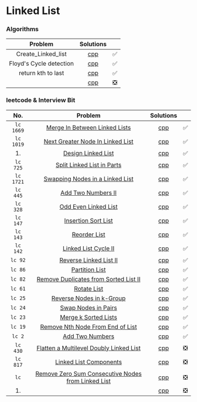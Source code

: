 # Linked List

### Algorithms

|         Problem         | Solutions |       |
| :---------------------: | :-------: | :---: |
|   Create_Linked_list    |  [cpp]()  |   ✅   |
| Floyd's Cycle detection |  [cpp]()  |   ✅   |
|   return kth to last    |  [cpp]()  |   ✅   |
|                         |  [cpp]()  |   ❎   |


### leetcode & Interview Bit
|    No.    |                                                      Problem                                                      |                          Solutions                           |       |
| :-------: | :---------------------------------------------------------------------------------------------------------------: | :----------------------------------------------------------: | :---: |
| `lc 1669` |           [Merge In Between Linked Lists](https://leetcode.com/problems/merge-in-between-linked-lists/)           |    [cpp](./Merge%20In%20Between%20Linked%20Lists%20.cpp)     |   ✅   |
| `lc 1019` |        [Next Greater Node In Linked List](https://leetcode.com/problems/next-greater-node-in-linked-list/)        |   [cpp](./Next%20Greater%20Node%20In%20Linked%20List.cpp)    |   ✅   |
|    1.     |                                              [Design Linked List]()                                               |             [cpp](./Design%20Linked%20List.cpp)              |   ✅   |
| `lc 725`  |              [Split Linked List in Parts](https://leetcode.com/problems/split-linked-list-in-parts/)              |       [cpp](./Split%20Linked%20List%20in%20Parts.cpp)        |   ✅   |
| `lc 1721` |         [Swapping Nodes in a Linked List](https://leetcode.com/problems/swapping-nodes-in-a-linked-list/)         |    [cpp](./Swapping%20Nodes%20in%20a%20Linked%20List.cpp)    |   ✅   |
| `lc 445`  |                      [Add Two Numbers II](https://leetcode.com/problems/add-two-numbers-ii/)                      |              [cpp](./Add%202%20number%20II.cpp)              |   ✅   |
| `lc 328`  |                   [Odd Even Linked List ](https://leetcode.com/problems/odd-even-linked-list/)                    |           [cpp](./Odd%20Even%20Linked%20List.cpp)            |   ✅   |
| `lc 147`  |                     [Insertion Sort List](https://leetcode.com/problems/insertion-sort-list/)                     |             [cpp](./Insertion%20Sort%20List.cpp)             |   ✅   |
| `lc 143`  |                            [Reorder List](https://leetcode.com/problems/reorder-list/)                            |                 [cpp](./Reorder%20List.cpp)                  |   ✅   |
| `lc 142`  |                    [Linked List Cycle II](https://leetcode.com/problems/linked-list-cycle-ii/)                    |           [cpp](./Linked%20List%20Cycle%20II.cpp)            |   ✅   |
|  `lc 92`  |                  [Reverse Linked List II](https://leetcode.com/problems/reverse-linked-list-ii/)                  |          [cpp](./Reverse%20Linked%20List%20II.cpp)           |   ✅   |
|  `lc 86`  |                         [Partition List ](https://leetcode.com/problems/partition-list/)                          |               [cpp](./Partition%20List%20.cpp)               |   ✅   |
|  `lc 82`  |   [Remove Duplicates from Sorted List II](https://leetcode.com/problems/remove-duplicates-from-sorted-list-ii/)   | [cpp](./Remove%20Duplicates%20from%20Sorted%20List%20II.cpp) |   ✅   |
|  `lc 61`  |                             [Rotate List](https://leetcode.com/problems/rotate-list/)                             |                  [cpp](./Rotate%20List.cpp)                  |   ✅   |
|  `lc 25`  |                [Reverse Nodes in k-Group](https://leetcode.com/problems/reverse-nodes-in-k-group/)                |         [cpp](./Reverse%20Nodes%20in%20k-Group.cpp)          |   ✅   |
|  `lc 24`  |                     [Swap Nodes in Pairs](https://leetcode.com/problems/swap-nodes-in-pairs/)                     |            [cpp](./Swap%20Nodes%20in%20Pairs.cpp)            |   ✅   |
|  `lc 23`  |                    [Merge k Sorted Lists](https://leetcode.com/problems/merge-k-sorted-lists/)                    |           [cpp](./Merge%20k%20Sorted%20Lists.cpp)            |   ✅   |
|  `lc 19`  |        [Remove Nth Node From End of List](https://leetcode.com/problems/remove-nth-node-from-end-of-list/)        |  [cpp](./Remove%20Nth%20Node%20From%20End%20of%20List.cpp)   |   ✅   |
|  `lc 2`   |                         [Add Two Numbers](https://leetcode.com/problems/add-two-numbers/)                         |               [cpp](./Add%20Two%20Numbers.cpp)               |   ✅   |
| `lc 430`  | [Flatten a Multilevel Doubly Linked List](https://leetcode.com/problems/flatten-a-multilevel-doubly-linked-list/) |                           [cpp]()                            |   ❎   |
| `lc 817`  |                  [Linked List Components](https://leetcode.com/problems/linked-list-components/)                  |                           [cpp]()                            |   ❎   |
|   `lc`    |                              [Remove Zero Sum Consecutive Nodes from Linked List]()                               |                           [cpp]()                            |   ❎   |
|    1.     |                                                       []()                                                        |                           [cpp]()                            |   ❎   |
